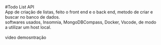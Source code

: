 #Todo List API
<br>
App de criação de listas, feito o front end e o back end,
metodo de criar e buscar no banco de dados.
<br>
softwares usados, Insomnia, MongoDBCompass, Docker, Vscode, de modo a utilizar um host local.
<br>
<br>
video demosntração
<br>
<link src="https://youtu.be/K1BIPs1Z1yE"/>
